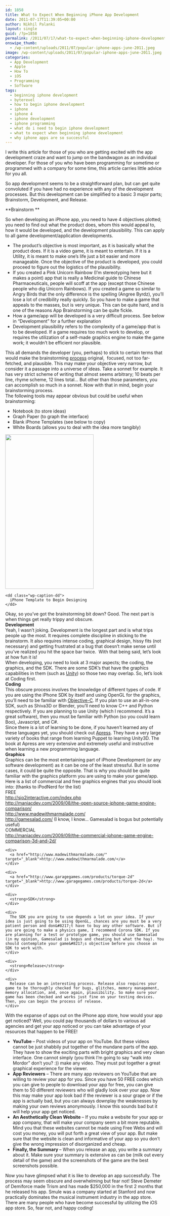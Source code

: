 ```yaml
---
id: 1858
title: What to Expect When Beginning iPhone App Development
date: 2011-07-17T11:39:05+00:00
author: Nikhil Palanki
layout: single
guid: /?p=1858
permalink: /2011/07/17/what-to-expect-when-beginning-iphone-development/
onswipe_thumb:
  - /wp-content/uploads/2011/07/popular-iphone-apps-june-2011.jpeg
image: /wp-content/uploads/2011/07/popular-iphone-apps-june-2011.jpeg
categories:
  - App Development
  - Apple
  - How To
  - iOS
  - Programming
  - Software
tags:
  - beginning iphone development
  - byterevel
  - how to begin iphone development
  - iphone
  - iphone 4
  - iphone development
  - iphone programming
  - what do i need to begin iphone development
  - what to expect when beginning iphone development
  - why iphone apps are so successful
---
```

I write this article for those of you who are getting excited with the app development craze and want to jump on the bandwagon as an individual developer. For those of you who have been programming for sometime or programmed with a company for some time, this article carries little advice for you all.

So app development seems to be a straightforward plan, but can get quite convoluted if you have had no experience with any of the development processes. But this development can be simplified to a basic 3 major parts; Brainstorm, Development, and Release.

**Brainstorm **

So when developing an iPhone app, you need to have 4 objectives plotted; you need to find out what the product does, whom this would appeal to, how it would be developed, and the development plausibility. This can apply to all game development/application developments.

  * The product&#8217;s objective is most important, as it is basically what the product does. If it is a video game, it is meant to entertain. If it is a Utility, it is meant to make one&#8217;s life just a bit easier and more manageable. Once the objective of the product is developed, you could proceed to figure out the logistics of the plausibility.
  * If you created a Pink Unicorn Rainbow (I&#8217;m stereotyping here but it makes a point) app that is really a Medicinal guide to Chinese Pharmaceuticals, people will scoff at the app (except those Chinese people who dig Unicorn Rainbows). If you created a game so similar to Angry Birds that the only difference is the spelling (Angree Byrdz), you&#8217;ll lose a lot of credibility really quickly. So you have to make a game that appeals to the masses, but is very unique. This can be quite hard, and is one of the reasons App Brainstorming can be quite fickle.
  * How a game/app will be developed is a very difficult process. See below in &#8220;Development&#8221; for a further explanation
  * Development plausibility refers to the complexity of a game/app that is to be developed. If a game requires too much work to develop, or requires the utilization of a self-made graphics engine to make the game work; it wouldn&#8217;t be efficient nor plausible.

<div>
  This all demands the developer (you, perhaps) to stick to certain terms that would make the brainstorming <a href="/2011/05/26/top-10-reasons-why-certain-iphone-games-are-so-successful/">process</a> original,  focused, not too far-fetched, and plausible. This may make your objective very narrow, but consider it a passage into a universe of ideas. Take a sonnet for example. It has very strict scheme of writing that almost seems arbitrary; 10 beats per line, rhyme scheme, 12 lines total&#8230; But other than those parameters, you can accomplish so much in a sonnet. Now with that in mind, begin your brainstorming process.
</div>

<div>
  The following tools may appear obvious but could be useful when brainstorming:
</div>

<div>
  <ul>
    <li>
      Notebook (to store ideas)
    </li>
    <li>
      Graph Paper (to graph the interface)
    </li>
    <li>
      Blank iPhone Templates (see below to copy)
    </li>
    <li>
      White Boards (allows you to deal with the idea more tangibly)
    </li>
  </ul>
</div>

<div>
  <dl id="attachment_1986" class="wp-caption  aligncenter" style="width: 289px;">
    <dt class="wp-caption-dt">
      <a href="/2011/07/17/what-to-expect-when-beginning-iphone-development/iphone-template_0/" rel="attachment wp-att-1986"><img class="size-full wp-image-1986" title="iphone-template_0" src="/wp-content/uploads/2011/07/iphone-template_0.png" alt="" width="279" height="486" srcset="/wp-content/uploads/2011/07/iphone-template_0.png 279w, /wp-content/uploads/2011/07/iphone-template_0-172x300.png 172w, /wp-content/uploads/2011/07/iphone-template_0-180x313.png 180w" sizes="(max-width: 279px) 100vw, 279px" /></a>
    </dt>
    
    <dd class="wp-caption-dd">
      iPhone Template to Begin Designing
    </dd>
  </dl>
</div>

<div>
  Okay, so you&#8217;ve got the brainstorming bit down? Good. The next part is when things get really trippy and obscure.
</div>

<div>
  <strong>Development</strong>
</div>

<div>
  Yeah, I wasn&#8217;t joking. Development is the longest part and is what trips people up the most. It requires complete discipline in sticking to the brainstorm. It also requires intense coding, graphical design, hissy fits (not necessary) and getting frustrated at a bug that doesn&#8217;t make sense until you&#8217;ve realized you hit the space bar twice.  With that being said, let&#8217;s look at how fun it is!
</div>

<div>
  When developing, you need to look at 3 major aspects; the coding, the graphics, and the SDK. There are some SDK&#8217;s that have the graphics capabilities in them (such as <a href="/2011/05/09/unity3d/">Unity</a>) so those two may overlap. So, let&#8217;s look at Coding first.
</div>

<div>
  <strong>Coding</strong>
</div>

<div>
  This obscure process involves the knowledge of different types of code. If you are using the iPhone SDK by itself and using OpenGL for the graphics, you&#8217;ll need to be familiar with <a href="/2011/06/20/objective-c-tutorial-1-set-up-xcode-hello-world-and-comments/">Objective-C</a>. If you plan to use an all-in-one SDK, such as Shiva3D or Blender, you&#8217;ll need to know C++ and Python respectively. If you are planning to use Unity (which I recommend. It&#8217;s a great software), then you must be familiar with Python (so you could learn Boo), Javascript, and C#.
</div>

<div>
  Since there is a lot of learning to be done, if you haven&#8217;t learned any of these languages yet, you should check out <a href="http://www.apress.com/">Apress</a>. They have a very large variety of books that range from learning Puppet to learning Unity3D. The book at Apress are very extensive and extremely useful and instructive when learning a new programming language.
</div>

<div>
  <strong>Graphics</strong>
</div>

<div>
  Graphics can be the most entertaining part of iPhone Development (or any software development) as it can be one of the least stressful. But in some cases, it could be quite the opposite. That is why you should be quite familiar with the graphics platform you are using to make your game/app. Here is a list of commercial and free graphics engines that you should look into: (thanks to iPodNerd for the list)
</div>

<div>
  FREE
</div>

<div>
  <div>
    <a href="http://sio2interactive.com/index.php" target="_blank">http://sio2interactive.com/index.php</a>
  </div>
  
  <div>
    <a href="http://maniacdev.com/2009/08/the-open-source-iphone-game-engine-comparison/" target="_blank">http://maniacdev.com/2009/08/the-open-source-iphone-game-engine-comparison/</a>
  </div>
  
  <div>
    <a href="http://www.madewithmarmalade.com/" target="_blank">http://www.madewithmarmalade.com/</a>
  </div>
  
  <div>
    <a href="http://gamesalad.com/" target="_blank">http://gamesalad.com/</a> (I know, I know&#8230; Gamesalad is bogus but potentially useful)
  </div>
  
  <div>
    COMMERCIAL
  </div>
  
  <div>
    <div>
      <a href="http://maniacdev.com/2009/09/the-commercial-iphone-game-engine-comparison-3d-and-2d/" target="_blank">http://maniacdev.com/2009/09/the-commercial-iphone-game-engine-comparison-3d-and-2d/</a>
    </div>
    
    <div>
      <a href="http://www.madewithmarmalade.com/" target="_blank">http://www.madewithmarmalade.com/</a>
    </div>
    
    <div>
      <a href="http://www.garagegames.com/products/torque-2d" target="_blank">http://www.garagegames.com/products/torque-2d</a>
    </div>
    
    <div>
      <strong>SDK</strong>
    </div>
    
    <div>
      The SDK you are going to use depends a lot on your idea. If your idea is just going to be using OpenGL, chances are you must be a very patient person and don&#8217;t have to buy any other software. But if you are going to make a physics game, I recommend Corona SDK. If you are planning for a test or prototype game, you should use Gamesalad (in my opinion, Gamesalad is bogus and cheating but what the hay). You should contemplate your game&#8217;s objective before you choose an SDK to work with.
    </div>
    
    <div>
      <strong>Release</strong>
    </div>
    
    <div>
      Release can be an interesting process. Release also requires your game to be thoroughly checked for bugs, glitches, memory management, memory allocation, and, once again, plausibility. So make sure your game has been checked and works just fine on your testing devices. Then, you can begin the process of release.
    </div>
  </div>
  
  <div>
    With the expanse of apps out on the iPhone app store, how would your app get noticed? Well, you could pay thousands of dollars to various ad agencies and get your app noticed or you can take advantage of your resources that happen to be FREE!
  </div>
  
  <div>
    <ul>
      <li>
        <strong>YouTube </strong>&#8211; Post videos of your app on YouTube. But these videos cannot be just shabbily put together of the mundane parts of the app. They have to show the exciting parts with bright graphics and very clean interface. One cannot simply (you think I&#8217;m going to say &#8220;walk into Mordor&#8221; don&#8217;t you? :)) make any video. They must put together a great graphical experience for the viewer.
      </li>
      <li>
        <strong>App Reviewers</strong> &#8211; There are many app reviewers on YouTube that are willing to review your app for you. Since you have 50 FREE codes which you can give to people to download your app for free, you can give them to 50 different reviewers who will gladly look over your app. Now this may make your app look bad if the reviewer is a sour grape or if the app is actually bad, but you can always downplay the weaknesses by making your own reviews anonymously. I know this sounds bad but it will help your app get noticed.
      </li>
      <li>
        <strong>An Aesthetically Clean Website </strong>&#8211; If you make a website for your app or app company, that will make your company seem a bit more reputable. Mind you that these websites cannot be made using Free Webs and will cost you money, you will put forth a great view of your app. But make sure that the website is clean and informative of your app so you don&#8217;t give the wrong impression of disorganized and cheap.
      </li>
      <li>
        <strong>Finally, the Summary </strong>&#8211; When you release an app, you write a summary about it. Make sure your summary is extensive as can be (milk out every detail of the game) and the screenshots of the game are the best screenshots possible.
      </li>
    </ul>
  </div>
  
  <div>
    Now you have glimpsed what it is like to develop an app successfully. The process may seem obscure and overwhelming but fear not! Steve Demeter of Demiforce made Trism and has made $250,000 in the first 2 months that he released his app. Smule was a company started at Stanford and now practically dominates the musical instrument industry in the app store. There are many people who have become successful by utilizing the iOS app store. So, fear not, and happy coding!
  </div>
</div>
